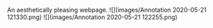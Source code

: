 An aesthetically pleasing webpage. 
![](images/Annotation 2020-05-21 121330.png) 
![](images/Annotation 2020-05-21 122255.png)
